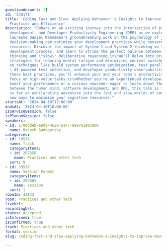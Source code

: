```yaml
---
questionAnswers: []
id: '538171'
title: 'Coding Fast and Slow: Applying Kahneman''s Insights to Improve Development
  Practices and Efficiency'
description: "Embark on an exciting journey into the intersection of psychology, software
  development, and Developer Productivity Engineering (DPE) as we explore how Nobel
  laureate Daniel Kahneman's groundbreaking work on the psychology of judgment and
  decision-making can optimize your development practices while conserving cognitive
  resources. Discover the impact of System 1 and System 2 thinking on the software
  development process, and learn to strike the perfect balance between \"fast\" intuitive
  thinking and \"slow\" deliberative reasoning.\r\nWe'll delve into practical DPE
  strategies for reducing mental fatigue and minimizing context switches, focusing
  on techniques like build system performance optimization, test parallelization,
  \ AI-powered test selection, and developer productivity observability. By leveraging
  these best practices, you'll enhance your and your team's productivity and maintain
  focus on high-value tasks.\r\nWhether you're an experienced developer seeking to
  boost your performance or a curious newcomer eager to learn about the connections
  between the human mind, software development, and DPE, this talk is for you. Join
  us for an exhilarating adventure into the fast and slow worlds of coding, and uncover
  new ways to maximize your cognitive resources."
startsAt: '2024-04-10T17:00:00'
endsAt: '2024-04-10T18:00:00'
isServiceSession: false
isPlenumSession: false
speakers:
- id: 1708bdeb-e8d9-4628-a147-e9878198c900
  name: Baruch Sadogursky
categories:
- id: 59536
  name: Track
  categoryItems:
  - id: 207658
    name: Practices and other tech
  sort: 0
- id: 59537
  name: Session Format
  categoryItems:
  - id: 207665
    name: session
  sort: 1
roomId: 42142
room: Practices and other Tech
liveUrl: 
recordingUrl: 
status: Accepted
isInformed: true
isConfirmed: true
track: Practices and other tech
format: session
slug: coding-fast-and-slow-applying-kahneman-s-insights-to-improve-development-practices-and-efficiency

---
```

